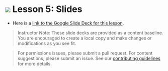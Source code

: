 
# ![](https://ga-dash.s3.amazonaws.com/production/assets/logo-9f88ae6c9c3871690e33280fcf557f33.png) Lesson 5: Slides
- Here is a [link to the Google Slide Deck for this lesson](https://docs.google.com/presentation/d/1-XT6-xivwOkunE7U-qMYzHr6lh1fSL4aVPEC2_H9aIw/edit?usp=sharing).

> Instructor Note: These slide decks are provided as a content baseline. You are encouraged to create a local copy and make changes or modifications as you see fit.

> For permissions issues, please submit a pull request. For content suggestions, please submit an issue. See our [contributing guidelines](../../../../contributing.md) for more details.
